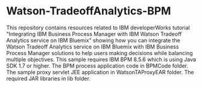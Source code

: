 # Watson-TradeoffAnalytics-BPM
This repository contains resources related to IBM developerWorks tutorial "Integrating IBM Business Process Manager with IBM Watson Tradeoff Analytics service on IBM Bluemix" showing how you can integrate the Watson Tradeoff Analytics service on IBM Bluemix with IBM Business Process Manager solutions to help users making decisions while balancing multiple objectives.
This sample requires IBM BPM 8.5.6 which is using Java SDK 1.7 or higher.
The BPM process application code in BPMCode folder.
The sample proxy servlet JEE application in WatsonTAProxyEAR folder.
The required JAR libraries in lib folder.
